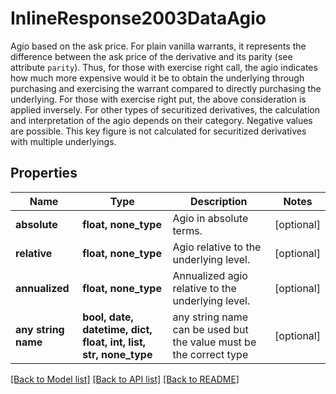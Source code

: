 # InlineResponse2003DataAgio

Agio based on the ask price.  For plain vanilla warrants, it represents the difference between the ask price of the derivative and its parity (see attribute `parity`). Thus, for those with exercise right call, the agio indicates how much more expensive would it be to obtain the underlying through purchasing and exercising the warrant compared to directly purchasing the underlying. For those with exercise right put, the above consideration is applied inversely. For other types of securitized derivatives, the calculation and interpretation of the agio depends on their category. Negative values are possible. This key figure is not calculated for securitized derivatives with multiple underlyings.

## Properties
Name | Type | Description | Notes
------------ | ------------- | ------------- | -------------
**absolute** | **float, none_type** | Agio in absolute terms. | [optional] 
**relative** | **float, none_type** | Agio relative to the underlying level. | [optional] 
**annualized** | **float, none_type** | Annualized agio relative to the underlying level. | [optional] 
**any string name** | **bool, date, datetime, dict, float, int, list, str, none_type** | any string name can be used but the value must be the correct type | [optional]

[[Back to Model list]](../README.md#documentation-for-models) [[Back to API list]](../README.md#documentation-for-api-endpoints) [[Back to README]](../README.md)


